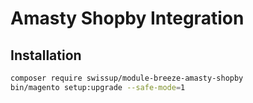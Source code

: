 # Amasty Shopby Integration

## Installation

```bash
composer require swissup/module-breeze-amasty-shopby
bin/magento setup:upgrade --safe-mode=1
```
